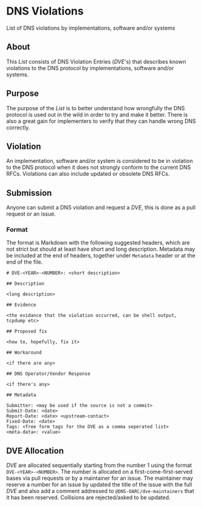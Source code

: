 # DNS Violations
List of DNS violations by implementations, software and/or systems

## About
This _List_ consists of DNS Violation Entries (_DVE_'s) that describes known
violations to the DNS protocol by implementations, software and/or systems.

## Purpose
The purpose of the _List_ is to better understand how wrongfully the DNS
protocol is used out in the wild in order to try and make it better.
There is also a great gain for implementers to verify that they can handle
wrong DNS correctly.

## Violation
An implementation, software and/or system is considered to be in violation
to the DNS protocol when it does not strongly conform to the current DNS
RFCs.  Violations can also include updated or obsolete DNS RFCs.

## Submission
Anyone can submit a DNS violation and request a _DVE_, this is done as a
pull request or an issue.

### Format
The format is Markdown with the following suggested headers, which are not
strict but should at least have short and long description.  Metadata may be
included at the end of headers, together under `Metadata` header or at the
end of the file.

```
# DVE-<YEAR>-<NUMBER>: <short description>

## Description

<long description>

## Evidence

<the evidance that the violation occurred, can be shell output, tcpdump etc>

## Proposed fix

<how to, hopefully, fix it>

## Workaround

<if there are any>

## DNS Operator/Vendor Response

<if there's any>

## Metadata

Submitter: <may be used if the source is not a commit>
Submit-Date: <date>
Report-Date: <date> <upstream-contact>
Fixed-Date: <date>
Tags: <free form tags for the DVE as a comma seperated list>
<meta-data>: <value>
```

## DVE Allocation
_DVE_ are allocated sequentially starting from the number 1 using the format
`DVE-<YEAR>-<NUMBER>`.  The number is allocated on a first-come-first-served
bases via pull requests or by a maintainer for an issue.  The maintainer may
reserve a number for an issue by updated the title of the issue with the full
_DVE_ and also add a comment addressed to `@DNS-OARC/dve-maintainers` that it
has been reserved.  Collisions are rejected/asked to be updated.

